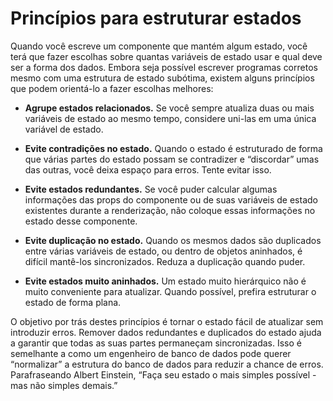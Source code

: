 # Princípios para estruturar estados

Quando você escreve um componente que mantém algum estado, você terá que fazer escolhas sobre quantas variáveis de estado usar e qual deve ser a forma dos dados. Embora seja possível escrever programas corretos mesmo com uma estrutura de estado subótima, existem alguns princípios que podem orientá-lo a fazer escolhas melhores:

- **Agrupe estados relacionados.** Se você sempre atualiza duas ou mais variáveis de estado ao mesmo tempo, considere uni-las em uma única variável de estado.

- **Evite contradições no estado.** Quando o estado é estruturado de forma que várias partes do estado possam se contradizer e “discordar” umas das outras, você deixa espaço para erros. Tente evitar isso.

- **Evite estados redundantes.** Se você puder calcular algumas informações das props do componente ou de suas variáveis de estado existentes durante a renderização, não coloque essas informações no estado desse componente.

- **Evite duplicação no estado.** Quando os mesmos dados são duplicados entre várias variáveis de estado, ou dentro de objetos aninhados, é difícil mantê-los sincronizados. Reduza a duplicação quando puder.

- **Evite estados muito aninhados.** Um estado muito hierárquico não é muito conveniente para atualizar. Quando possível, prefira estruturar o estado de forma plana.

O objetivo por trás destes princípios é tornar o estado fácil de atualizar sem introduzir erros. Remover dados redundantes e duplicados do estado ajuda a garantir que todas as suas partes permaneçam sincronizadas. Isso é semelhante a como um engenheiro de banco de dados pode querer “normalizar” a estrutura do banco de dados para reduzir a chance de erros. Parafraseando Albert Einstein, “Faça seu estado o mais simples possível - mas não simples demais.”
